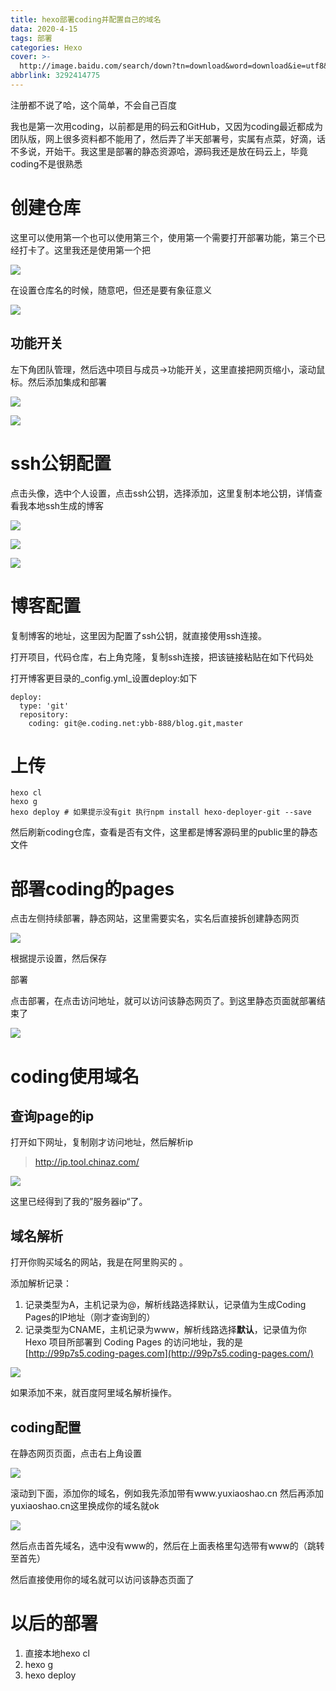 ```yaml
---
title: hexo部署coding并配置自己的域名
data: 2020-4-15
tags: 部署
categories: Hexo
cover: >-
  http://image.baidu.com/search/down?tn=download&word=download&ie=utf8&fr=detail&url=http%3A%2F%2Fpic2.zhimg.com%2Fv2-f9654b817205f6af3e472af284ecc2b2_1200x500.jpg&thumburl=http%3A%2F%2Fimg2.imgtn.bdimg.com%2Fit%2Fu%3D1051132835%2C1344326547%26fm%3D26%26gp%3D0.jpg
abbrlink: 3292414775
---
```


注册都不说了哈，这个简单，不会自己百度

我也是第一次用coding，以前都是用的码云和GitHub，又因为coding最近都成为团队版，网上很多资料都不能用了，然后弄了半天部署号，实属有点菜，好滴，话不多说，开始干。我这里是部署的静态资源哈，源码我还是放在码云上，毕竟coding不是很熟悉

<!--more-->









# 创建仓库

这里可以使用第一个也可以使用第三个，使用第一个需要打开部署功能，第三个已经打卡了。这里我还是使用第一个把

![](https://pic.downk.cc/item/5e96f273c2a9a83be5b91584.png)

在设置仓库名的时候，随意吧，但还是要有象征意义

![](https://pic.downk.cc/item/5e96f313c2a9a83be5b993b2.png)

## 功能开关

左下角团队管理，然后选中项目与成员->功能开关，这里直接把网页缩小，滚动鼠标。然后添加集成和部署

![](https://pic.downk.cc/item/5e96f3acc2a9a83be5ba0aaf.png)

![](https://pic.downk.cc/item/5e96f3b3c2a9a83be5ba10a3.png)

# ssh公钥配置

点击头像，选中个人设置，点击ssh公钥，选择添加，这里复制本地公钥，详情查看我本地ssh生成的博客

![](https://pic.downk.cc/item/5e96f451c2a9a83be5ba84ce.png)

![](https://pic.downk.cc/item/5e96f45ac2a9a83be5ba89f4.png)

![](https://pic.downk.cc/item/5e96f463c2a9a83be5ba903b.png)

# 博客配置

复制博客的地址，这里因为配置了ssh公钥，就直接使用ssh连接。

打开项目，代码仓库，右上角克隆，复制ssh连接，把该链接粘贴在如下代码处

打开博客更目录的_config.yml_设置deploy:如下

```
deploy:
  type: 'git'
  repository:
    coding: git@e.coding.net:ybb-888/blog.git,master
```

# 上传

```
hexo cl
hexo g
hexo deploy # 如果提示没有git 执行npm install hexo-deployer-git --save
```

然后刷新coding仓库，查看是否有文件，这里都是博客源码里的public里的静态文件

# 部署coding的pages

点击左侧持续部署，静态网站，这里需要实名，实名后直接拆创建静态网页

![](https://pic.downk.cc/item/5e96f6b2c2a9a83be5bc6514.png)

根据提示设置，然后保存

部署

点击部署，在点击访问地址，就可以访问该静态网页了。到这里静态页面就部署结束了

![](https://pic.downk.cc/item/5e96f72ac2a9a83be5bcbc8a.png)



# coding使用域名

## 查询page的ip

打开如下网址，复制刚才访问地址，然后解析ip

> http://ip.tool.chinaz.com/

![](https://pic.downk.cc/item/5e96f7d6c2a9a83be5bd50d1.png)

这里已经得到了我的”服务器ip“了。

## 域名解析

打开你购买域名的网站，我是在阿里购买的 。

添加解析记录：

1. 记录类型为A，主机记录为@，解析线路选择默认，记录值为生成Coding Pages的IP地址（刚才查询到的）
2. 记录类型为CNAME，主机记录为www，解析线路选择**默认**，记录值为你 Hexo 项目所部署到 Coding Pages 的访问地址，我的是[http://99p7s5.coding-pages.com](http://99p7s5.coding-pages.com/)

![](https://pic.downk.cc/item/5e96f966c2a9a83be5be8a01.png)

如果添加不来，就百度阿里域名解析操作。

## coding配置

在静态网页页面，点击右上角设置

![](https://pic.downk.cc/item/5e96fa49c2a9a83be5bf451a.png)

滚动到下面，添加你的域名，例如我先添加带有www.yuxiaoshao.cn 然后再添加 yuxiaoshao.cn这里换成你的域名就ok

![](https://pic.downk.cc/item/5e96fa57c2a9a83be5bf4ef7.png)

然后点击首先域名，选中没有www的，然后在上面表格里勾选带有www的（跳转至首先）

然后直接使用你的域名就可以访问该静态页面了

# 以后的部署

1. 直接本地hexo cl 
2. hexo g
3. hexo deploy